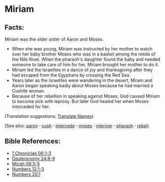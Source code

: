# Miriam #

## Facts: ##

Miriam was the older sister of Aaron and Moses.

* When she was young, Miriam was instructed by her mother to watch over her baby brother Moses who was in a basket among the reeds of the Nile River. When the pharaoh's daughter found the baby and needed someone to take care of him for her, Miriam brought her mother to do it.
* Miriam led the Israelites in a dance of joy and thanksgiving after they had escaped from the Egyptians by crossing the Red Sea.
* Years later as the Israelites were wandering in the desert, Miram and Aaron began speaking badly about Moses because he had married a Cushite woman.
* Because of her rebellion in speaking against Moses, God caused Miriam to become sick with leprosy. But later God healed her when Moses interceded for her.

(Translation suggestions: [Translate Names](https://git.door43.org/Door43/en-ta-translate-vol1/src/master/content/translate_names.md))

(See also: [aaron](../other/aaron.md) **·** [cush](../other/cush.md) **·** [intercede](../kt/intercede.md) **·** [moses](../other/moses.md) **·** [nileriver](../other/nileriver.md) **·** [pharaoh](../other/pharaoh.md) **·** [rebel](../other/rebel.md))

## Bible References: ##

* [1 Chronicles 06:1-3](https://door43.org/en/bible/notes/1ch/06/01)
* [Deuteronomy 24:8-9](https://door43.org/en/bible/notes/deu/24/08)
* [Micah 06:3-5](https://door43.org/en/bible/notes/mic/06/03)
* [Numbers 12:1-3](https://door43.org/en/bible/notes/num/12/01)
* [Numbers 20:1](https://door43.org/en/bible/notes/num/20/01)

